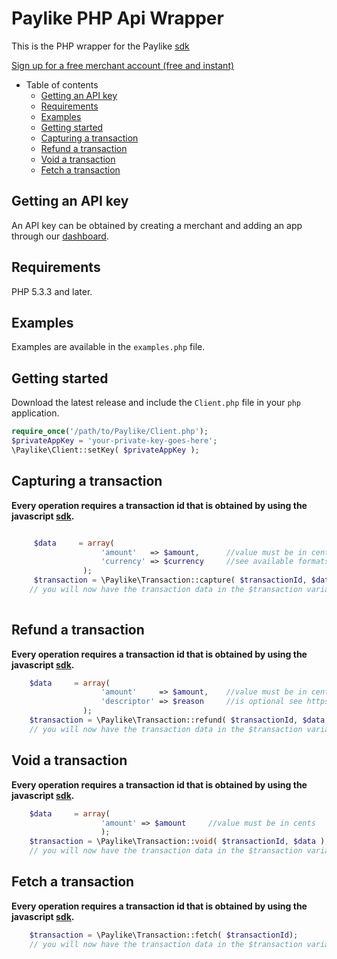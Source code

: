# Paylike PHP Api Wrapper

This is the PHP wrapper for the Paylike [sdk](https://github.com/paylike/sdk)

[Sign up for a free merchant account (free and instant)](https://paylike.io)

- Table of contents
	- [Getting an API key](#getting-an-api-key)
	- [Requirements](#requirements)
	- [Examples](#examples)
	- [Getting started](#getting-started)
	- [Capturing a transaction](#capturing-a-transaction)
	- [Refund a transaction](#refund-a-transaction)
	- [Void a transaction](#void-a-transaction)
	- [Fetch a transaction](#fetch-a-transaction)

## Getting an API key

An API key can be obtained by creating a merchant and adding an app through
our [dashboard](https://app.paylike.io). 

## Requirements

PHP 5.3.3 and later.

## Examples

Examples are available in the `examples.php` file. 

## Getting started

Download the latest release and include the `Client.php` file in your `php` application. 

```php
require_once('/path/to/Paylike/Client.php');
$privateAppKey = 'your-private-key-goes-here';
\Paylike\Client::setKey( $privateAppKey );
```


## Capturing a transaction
**Every operation requires a transaction id that is obtained by using the javascript [sdk](https://github.com/paylike/sdk).**

```php

	 $data     = array(
                    'amount'   => $amount,      //value must be in cents 
                    'currency' => $currency     //see available formats https://github.com/paylike/currencies
                );
     $transaction = \Paylike\Transaction::capture( $transactionId, $data );
	// you will now have the transaction data in the $transaction variable.
	
```


## Refund a transaction
**Every operation requires a transaction id that is obtained by using the javascript [sdk](https://github.com/paylike/sdk).**


```php
	$data     = array(
                    'amount'     => $amount,    //value must be in cents 
                    'descriptor' => $reason     //is optional see https://github.com/paylike/descriptor for format and restrictions.
                );
    $transaction = \Paylike\Transaction::refund( $transactionId, $data );
	// you will now have the transaction data in the $transaction variable.
```

## Void a transaction
**Every operation requires a transaction id that is obtained by using the javascript [sdk](https://github.com/paylike/sdk).**


```php
	$data     = array( 
	                'amount' => $amount     //value must be in cents 
	                );
    $transaction = \Paylike\Transaction::void( $transactionId, $data );
	// you will now have the transaction data in the $transaction variable.
```

## Fetch a transaction
**Every operation requires a transaction id that is obtained by using the javascript [sdk](https://github.com/paylike/sdk).**


```php
	$transaction = \Paylike\Transaction::fetch( $transactionId);
	// you will now have the transaction data in the $transaction variable.
```